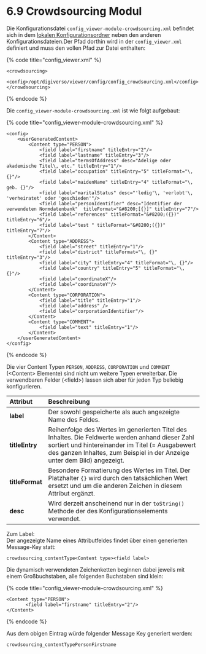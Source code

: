 # 6.9 Crowdsourcing Modul

Die Konfigurationsdatei `config_viewer-module-crowdsourcing.xml` befindet sich in dem [lokalen Konfigurationsordner](../2/2.1.md) neben den anderen Konfigurationsdateien.Der Pfad dorthin wird in der `config_viewer.xml` definiert und muss den vollen Pfad zur Datei enthalten:

{% code title="config\_viewer.xml" %}
```markup
<crowdsourcing>
     <config>/opt/digiverso/viewer/config/config_crowdsourcing.xml</config>
</crowdsourcing>
```
{% endcode %}

Die `config_viewer-module-crowdsourcing.xml` ist wie folgt aufgebaut:

{% code title="config\_viewer-module-crowdsourcing.xml" %}
```markup
<config>
    <userGeneratedContent>
        <Content type="PERSON">
            <field label="firstname" titleEntry="2"/>
            <field label="lastname" titleEntry="3"/>
            <field label="termsOfAddress" desc="Adelige oder akademische Titel\, etc." titleEntry="1"/>
            <field label="occupation" titleEntry="5" titleFormat="\, {}"/>
            <field label="maidenName" titleEntry="4" titleFormat="\, geb. {}"/>
            <field label="maritalStatus" desc="'ledig'\, 'verlobt'\, 'verheiratet' oder 'geschieden'"/>
            <field label="personIdentifier" desc="Identifier der verwendeten Normdatenbank"  titleFormat="&#8200;[{}]" titleEntry="7"/>
            <field label="references" titleFormat="&#8200;({})" titleEntry="6"/>
            <field label="test " titleFormat="&#8200;({})" titleEntry="7"/>
        </Content>
        <Content type="ADDRESS">
            <field label="street" titleEntry="1"/>
            <field label="district" titleFormat="\, {}" titleEntry="3"/>
            <field label="city" titleEntry="4" titleFormat="\, {}"/>
            <field label="country" titleEntry="5" titleFormat="\, {}"/>
            <field label="coordinateX"/>
            <field label="coordinateY"/>
        </Content>
        <Content type="CORPORATION">
            <field label="title" titleEntry="1"/>
            <field label="address" />
            <field label="corporationIdentifier"/>
        </Content>
        <Content type="COMMENT">
            <field label="text" titleEntry="1"/>
        </Content>
    </userGeneratedContent>
</config>
```
{% endcode %}

Die vier Content Typen `PERSON`, `ADDRESS`, `CORPORATION` und `COMMENT` \(&lt;Content&gt; Elemente\) sind nicht um weitere Typen erweiterbar. Die verwendbaren Felder \(&lt;field&gt;\) lassen sich aber für jeden Typ beliebig konfigurieren.

| **Attribut** | Beschreibung |
| :--- | :--- |
| **label** | Der sowohl gespeicherte als auch angezeigte Name des Feldes. |
| **titleEntry** | Reihenfolge des Wertes im generierten Titel des Inhaltes. Die Feldwerte werden anhand dieser Zahl sortiert und hintereinander im Titel \(= Ausgabewert des ganzen Inhaltes, zum Beispiel in der Anzeige unter dem Bild\) angezeigt. |
| **titleFormat** | Besondere Formatierung des Wertes im Titel. Der Platzhalter `{}` wird durch den tatsächlichen Wert ersetzt und um die anderen Zeichen in diesem Attribut ergänzt. |
| **desc** | Wird derzeit anscheinend nur in der `toString()` Methode der des Konfigurationselements verwendet. |

Zum Label:  
Der angezeigte Name eines Attributfeldes findet über einen generierten Message-Key statt:

```text
crowdsourcing_contentType<Content type><field label>
```

Die dynamisch verwendeten Zeichenketten beginnen dabei jeweils mit einem Großbuchstaben, alle folgenden Buchstaben sind klein:

{% code title="config\_viewer-module-crowdsourcing.xml" %}
```markup
<Content type="PERSON">
       <field label="firstname" titleEntry="2"/>
</Content>
```
{% endcode %}

Aus dem obigen Eintrag würde folgender Message Key generiert werden:

```text
crowdsourcing_contentTypePersonFirstname
```

